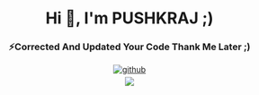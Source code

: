 <div align="center">
<h1>Hi 👋, I'm PUSHKRAJ ;)</h1>
<h3 align="center">⚡Corrected And Updated Your Code Thank Me Later ;)</h3>
  
<a href="https://github.com/PushkraJ99 " target="_blank">
<img src=https://img.shields.io/badge/github-%2324292e.svg?&style=for-the-badge&logo=github&logoColor=white alt=github style="margin-bottom: 5px;" />
</a><br>
<img src="https://komarev.com/ghpvc/?username=PushkraJ99&&style=flat-square" align="center" />
</div>  
